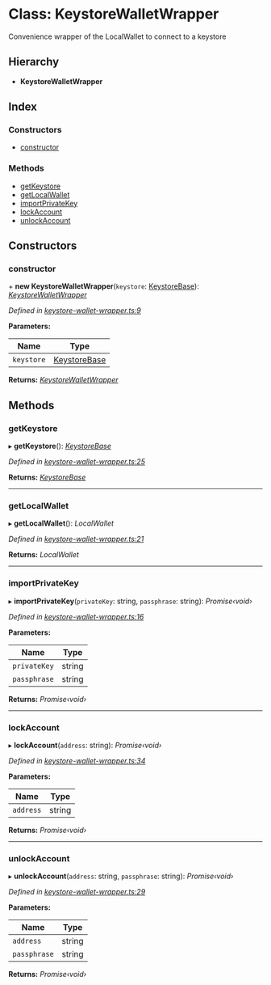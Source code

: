 # Class: KeystoreWalletWrapper

Convenience wrapper of the LocalWallet to connect to a keystore

## Hierarchy

* **KeystoreWalletWrapper**

## Index

### Constructors

* [constructor](_keystore_wallet_wrapper_.keystorewalletwrapper.md#constructor)

### Methods

* [getKeystore](_keystore_wallet_wrapper_.keystorewalletwrapper.md#getkeystore)
* [getLocalWallet](_keystore_wallet_wrapper_.keystorewalletwrapper.md#getlocalwallet)
* [importPrivateKey](_keystore_wallet_wrapper_.keystorewalletwrapper.md#importprivatekey)
* [lockAccount](_keystore_wallet_wrapper_.keystorewalletwrapper.md#lockaccount)
* [unlockAccount](_keystore_wallet_wrapper_.keystorewalletwrapper.md#unlockaccount)

## Constructors

###  constructor

\+ **new KeystoreWalletWrapper**(`keystore`: [KeystoreBase](_keystores_.keystorebase.md)): *[KeystoreWalletWrapper](_keystore_wallet_wrapper_.keystorewalletwrapper.md)*

*Defined in [keystore-wallet-wrapper.ts:9](https://github.com/celo-org/celo-monorepo/blob/master/packages/sdk/wallets/wallet-keystore/src/keystore-wallet-wrapper.ts#L9)*

**Parameters:**

Name | Type |
------ | ------ |
`keystore` | [KeystoreBase](_keystores_.keystorebase.md) |

**Returns:** *[KeystoreWalletWrapper](_keystore_wallet_wrapper_.keystorewalletwrapper.md)*

## Methods

###  getKeystore

▸ **getKeystore**(): *[KeystoreBase](_keystores_.keystorebase.md)*

*Defined in [keystore-wallet-wrapper.ts:25](https://github.com/celo-org/celo-monorepo/blob/master/packages/sdk/wallets/wallet-keystore/src/keystore-wallet-wrapper.ts#L25)*

**Returns:** *[KeystoreBase](_keystores_.keystorebase.md)*

___

###  getLocalWallet

▸ **getLocalWallet**(): *LocalWallet*

*Defined in [keystore-wallet-wrapper.ts:21](https://github.com/celo-org/celo-monorepo/blob/master/packages/sdk/wallets/wallet-keystore/src/keystore-wallet-wrapper.ts#L21)*

**Returns:** *LocalWallet*

___

###  importPrivateKey

▸ **importPrivateKey**(`privateKey`: string, `passphrase`: string): *Promise‹void›*

*Defined in [keystore-wallet-wrapper.ts:16](https://github.com/celo-org/celo-monorepo/blob/master/packages/sdk/wallets/wallet-keystore/src/keystore-wallet-wrapper.ts#L16)*

**Parameters:**

Name | Type |
------ | ------ |
`privateKey` | string |
`passphrase` | string |

**Returns:** *Promise‹void›*

___

###  lockAccount

▸ **lockAccount**(`address`: string): *Promise‹void›*

*Defined in [keystore-wallet-wrapper.ts:34](https://github.com/celo-org/celo-monorepo/blob/master/packages/sdk/wallets/wallet-keystore/src/keystore-wallet-wrapper.ts#L34)*

**Parameters:**

Name | Type |
------ | ------ |
`address` | string |

**Returns:** *Promise‹void›*

___

###  unlockAccount

▸ **unlockAccount**(`address`: string, `passphrase`: string): *Promise‹void›*

*Defined in [keystore-wallet-wrapper.ts:29](https://github.com/celo-org/celo-monorepo/blob/master/packages/sdk/wallets/wallet-keystore/src/keystore-wallet-wrapper.ts#L29)*

**Parameters:**

Name | Type |
------ | ------ |
`address` | string |
`passphrase` | string |

**Returns:** *Promise‹void›*

